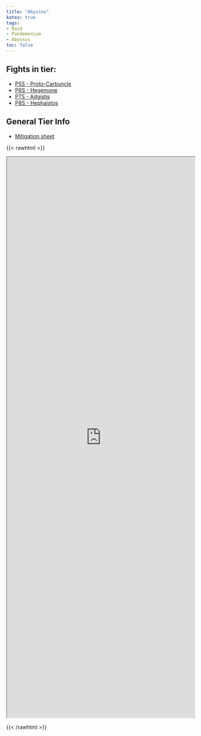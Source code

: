 ```yaml
---
title: "Abyssos"
katex: true
tags:
- Raid
- Pandemonium
- Abyssos
toc: false
---
```


## Fights in tier:

- [P5S - Proto-Carbuncle](notes/P5S%20-%20Proto-Carbuncle)
- [P6S - Hegemone](notes/P6S%20-%20Hegemone)
- [P7S - Adgistis](notes/P7S%20-%20Adgistis)
- [P8S - Hephaistos](notes/P8S%20-%20Hephaistos)

## General Tier Info

- [Mitigation sheet](https://docs.google.com/spreadsheets/d/17wLoxHeT04REPSgajrjaWgGsPTvwt10mn4UgyXM8tpw/edit?usp=sharing)

{{< rawhtml >}}

<iframe src="https://docs.google.com/spreadsheets/d/e/2PACX-1vTETcrcAqAS98g2zx-BdYmsENIL9iTH6oqPoY_GxcaStl_AM8JdzBIPvUFWrMvoDOOiYVrRiwQ8OGS_/pubhtml?widget=true&amp;headers=false" width="100%" height="1500px" margin="auto"></iframe>

{{< /rawhtml >}}